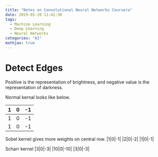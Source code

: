 ```yaml
---
title: "Notes on Convolutional Neural Networks Coursera"
date: 2019-05-20 11:41:30
tags: 
  - Machine Learning
  - Deep Learning
  - Neural Networks
categories: "AI" 
mathjax: true
---
```

# Detect Edges
Positive is the representation of brightness, and negative value is the representation of darkness.

Normal kernal looks like below.

| 1 | 0 | -1 |
|---|---|----|
| 1 | 0 | -1 |
| 1 | 0 | -1 |

Sobel kernel gives more weights on central row.
|1|0|-1|
|2|0|-2|
|1|0|-1|

Scharr kernel
|3|0|-3|
|10|0|-10|
|3|0|-3|

